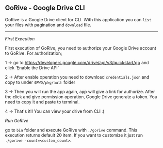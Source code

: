## GoRive - Google Drive CLI

GoRive is a Google Drive client for CLI. With this application you can `list` your files with pagination and `download` file. 

---

*First Execution*

First execution of GoRive, you need to authorize your Google Drive account to GoRive. For authorization;

 1 -> go to https://developers.google.com/drive/api/v3/quickstart/go and click 'Enable the Drive API'
 
 2 -> After enable operation you need to download `credentials.json` and copy to under `$PWD/pkg/auth` folder
 
 3 -> Then you will run the app again, app will give a link for authorize. After the click and give permission operation, Google Drive generate a token. You need to copy it and paste to terminal.
 
 4 -> That's it!! You can view your drive from CLI :)

*Run GoRive*

go to `bin` folder and execute GoRive with `./gorive` command. This execution returns default 20 item. If you want to customize it just run `./gorive -count=<custom_count>`.

